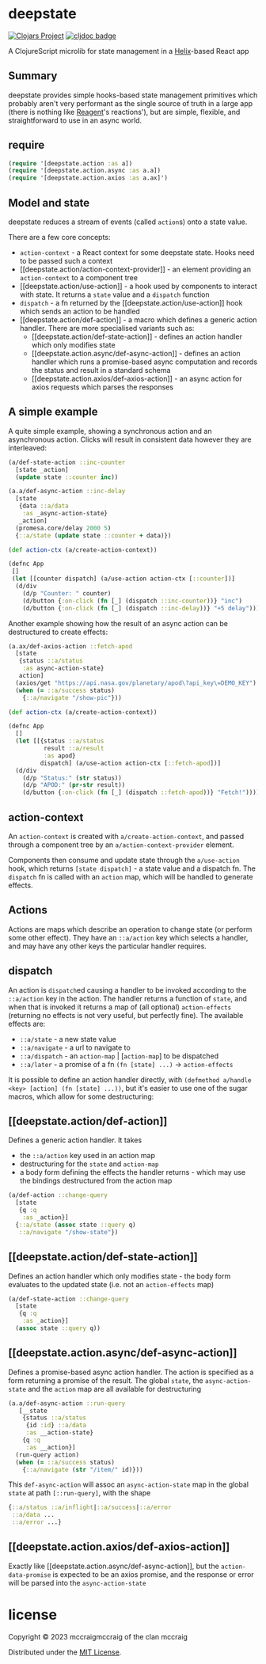 # deepstate

[![Clojars Project](https://img.shields.io/clojars/v/com.github.mccraigmccraig/deepstate.svg)](https://clojars.org/com.github.mccraigmccraig/deepstate)
[![cljdoc badge](https://cljdoc.org/badge/com.github.mccraigmccraig/deepstate)](https://cljdoc.org/d/com.github.mccraigmccraig/deepstate)


A ClojureScript microlib for state management in a [Helix](https://github.com/lilactown/helix)-based React app

## Summary

deepstate provides simple hooks-based state management primitives which
probably aren't very performant as the single source of truth in a large app
(there is nothing like
[Reagent](https://github.com/reagent-project/reagent)'s reactions'),
but are simple, flexible, and straightforward to use in an async world.

## require

``` clojure
(require '[deepstate.action :as a])
(require '[deepstate.action.async :as a.a])
(require '[deepstate.action.axios :as a.ax]')
```

## Model and state

deepstate reduces a stream of events (called `action`s) onto a state value.

There are a few core concepts:

* `action-context` - a React context for some deepstate state. Hooks need to
   be passed such a context
* [[deepstate.action/action-context-provider]] - an element providing
   an `action-context` to a component tree
* [[deepstate.action/use-action]] - a hook used by components to interact
   with state. It returns a `state` value and a `dispatch` function
* `dispatch` - a fn returned by the [[deepstate.action/use-action]] hook which
   sends an action to be handled
* [[deepstate.action/def-action]] - a macro which defines a generic action
  handler. There are more specialised variants such as:
  * [[deepstate.action/def-state-action]] - defines an action handler
     which only modifies state
  * [[deepstate.action.async/def-async-action]] - defines an action handler
     which runs a promise-based async computation and records the status
     and result in a standard schema
  * [[deepstate.action.axios/def-axios-action]] - an async action for
    axios requests which parses the responses

## A simple example

A quite simple example, showing a synchronous action and an asynchronous action.
Clicks will result in consistent data however they are interleaved:

``` clojure
(a/def-state-action ::inc-counter
  [state _action]
  (update state ::counter inc))

(a.a/def-async-action ::inc-delay
  [state
   {data ::a/data
    :as _async-action-state}
   _action]
  (promesa.core/delay 2000 5)
  {::a/state (update state ::counter + data)})

(def action-ctx (a/create-action-context))

(defnc App
 []
 (let [[counter dispatch] (a/use-action action-ctx [::counter])]
  (d/div
    (d/p "Counter: " counter)
    (d/button {:on-click (fn [_] (dispatch ::inc-counter))} "inc")
    (d/button {:on-click (fn [_] (dispatch ::inc-delay))} "+5 delay"))))
```

Another example showing how the result of an async action can be destructured
to create effects:

``` clojure
(a.ax/def-axios-action ::fetch-apod
  [state 
   {status ::a/status
    :as async-action-state}
   action]
  (axios/get "https://api.nasa.gov/planetary/apod\?api_key\=DEMO_KEY")
  (when (= ::a/success status)
    {::a/navigate "/show-pic"}))

(def action-ctx (a/create-action-context))

(defnc App
  []
  (let [[{status ::a/status
          result ::a/result
          :as apod}
         dispatch] (a/use-action action-ctx [::fetch-apod])]
  (d/div
    (d/p "Status:" (str status))
    (d/p "APOD:" (pr-str result))
    (d/button {:on-click (fn [_] (dispatch ::fetch-apod))} "Fetch!"))))
```

## action-context

An `action-context` is created with `a/create-action-context`, and
passed through a component tree by an `a/action-context-provider`
element.

Components then consume and update state through the `a/use-action` hook, which
returns `[state dispatch]` - a state value and a dispatch fn. The
`dispatch` fn is called with an `action` map, which will be handled to 
generate effects.

## Actions

Actions are maps which describe an operation to change state (or perform 
some other effect). They have
an `::a/action` key which selects a handler, and may have any other keys
the particular handler requires.

## dispatch

An action is `dispatch`ed causing a handler to be invoked according
to the `::a/action` key in the action. The handler
returns a function of `state`, and when that is invoked it returns
a map of (all optional) `action-effects` (returning no effects is
not very useful, but perfectly fine). The available effects are:

* `::a/state` - a new state value
* `::a/navigate` - a url to navigate to
* `::a/dispatch` - an `action-map` | [`action-map`] to be dispatched
* `::a/later` - a promise of a fn `(fn [state] ...)` -> `action-effects`

It is possible to define an action handler directly, with
`(defmethod a/handle <key> [action] (fn [state] ...))`, but it's
easier to use one of the sugar macros, which allow for some
destructuring:

## [[deepstate.action/def-action]]

Defines a generic action handler. It takes

* the `::a/action` key used in an action map
* destructuring for the `state` and `action-map`
* a body form defining the effects the handler returns - which may use
  the bindings destructured from the action map

``` clojure
(a/def-action ::change-query
  [state
   {q :q
    :as _action}]
  {::a/state (assoc state ::query q)
   ::a/navigate "/show-state"})
```

## [[deepstate.action/def-state-action]]

Defines an action handler which only modifies state - the body form evaluates
to the updated state (i.e. not an `action-effects` map)

``` clojure
(a/def-state-action ::change-query
  [state
   {q :q
    :as _action}]
  (assoc state ::query q))
```
## [[deepstate.action.async/def-async-action]]

Defines a promise-based async action handler. The action is specified as
a form returning a promise of the result. The global `state`, the 
`async-action-state` and the `action` map are all available for
destructuring

``` clojure
(a.a/def-async-action ::run-query
   [__state
    {status ::a/status
     {id :id} ::a/data
     :as __action-state}
    {q :q
     :as __action}]
  (run-query action)
  (when (= ::a/success status)
    {::a/navigate (str "/item/" id)}))
```

This `def-async-action` will assoc an `async-action-state` map in the 
global `state` at path `[::run-query]`, with the shape

``` clojure
{::a/status ::a/inflight|::a/success|::a/error
 ::a/data ...
 ::a/error ...}
```

## [[deepstate.action.axios/def-axios-action]]

Exactly like [[deepstate.action.async/def-async-action]], but the 
`action-data-promise` is expected to be an axios promise, and the response
or error will be parsed into the `async-action-state`

# license

Copyright © 2023 mccraigmccraig of the clan mccraig

Distributed under the [MIT License](https://github.com/mccraigmccraig/deepstate/blob/trunk/LICENSE).
